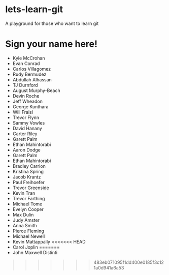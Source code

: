 # lets-learn-git
A playground for those who want to learn git

# Sign your name here!


- Kyle McCrohan
- Evan Conrad
- Carlos Villagomez
- Rudy Bermudez
- Abdullah Alhassan
- TJ Durnford
- August Murphy-Beach
- Devin Roche
- Jeff Wheadon
- George Kunthara
- Will Fraisl
- Trevor Flynn
- Sammy Vowles
- David Hanany
- Carter Riley
- Garett Palm
- Ethan Mahintorabi
- Aaron Dodge
- Garett Palm
- Ethan Mahintorabi
- Bradley Carrion
- Kristina Spring
- Jacob Krantz
- Paul Freihoefer
- Trevor Greenside
- Kevin Tran
- Trevor Farthing
- Michael Tome
- Evelyn Cooper
- Max Dulin
- Judy Amster
- Anna Smith
- Pierce Fleming
- Michael Newell
- Kevin Mattappally
<<<<<<< HEAD
- Carol Joplin
=======
- John Maxwell Distinti
>>>>>>> 483eb071095f1dd400e0185f3c121a0d941a6a53
